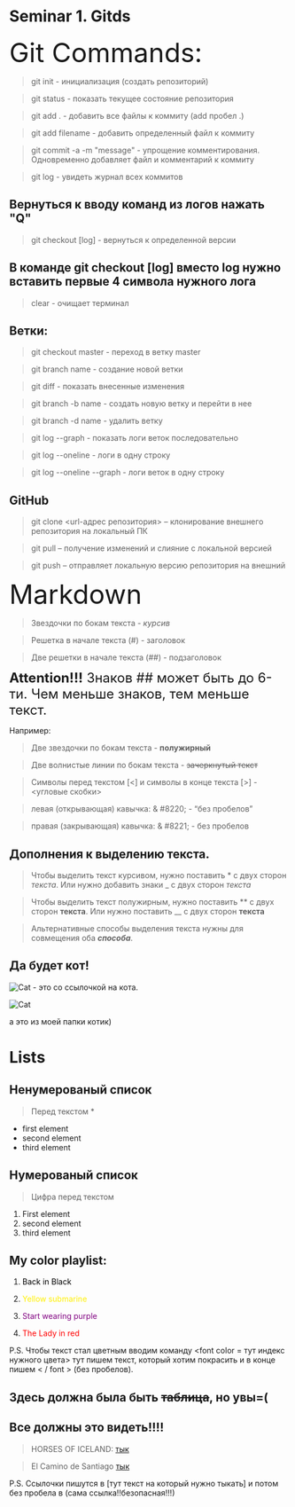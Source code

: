 # Seminar 1. Gitds

<font size = 7> Git Commands:</font> 

> git init - инициализация (создать репозиторий)

> git status - показать текущее состояние репозитория

> git add . - добавить все файлы к коммиту (add пробел .)

> git add filename - добавить определенный файл к коммиту

> git commit -a -m "message" - упрощение комментирования. Одновременно добавляет файл и комментарий к коммиту

> git log - увидеть журнал всех коммитов

## **Вернуться к вводу команд из логов нажать "Q"**

> git checkout [log] - вернуться к определенной версии 

## **В команде git checkout [log] вместо log нужно вставить первые 4 символа нужного лога**

> clear - очищает терминал

## Ветки: 

> git checkout master - переход в ветку master

> git branch name - создание новой ветки

> git diff - показать внесенные изменения

> git branch -b name - создать новую ветку и перейти в нее

> git branch -d name - удалить ветку

> git log --graph - показать логи веток последовательно

> git log --oneline - логи в одну строку

> git log --oneline --graph  - логи веток в одну строку

## GitHub

> git clone <url-адрес репозитория> – клонирование внешнего репозитория на  локальный ПК

> git pull – получение изменений и слияние с локальной версией

> git push – отправляет локальную версию репозитория на внешний




<font size = 7> Markdown</font> 

> Звездочки по бокам текста - *курсив*

> Решетка в начале текста (#) - заголовок 

> Две решетки в начале текста (##) - подзаголовок

<font size = 5> **Attention!!!** Знаков ## может быть до 6-ти. Чем меньше знаков, тем меньше текст.</font> 

Например:



> Две звездочки по бокам текста - **полужирный**

> Две волнистые линии по бокам текста - ~~зачеркнутый текст~~

> Символы перед текстом [&lt;] и символы в конце текста [&gt;] - &lt;угловые скобки&gt;

> левая (открывающая) кавычка: & #8220; -    &#8220;без пробелов&#8221;

> правая (закрывающая) кавычка: & #8221; - без пробелов

## Дополнения к выделению текста.

> Чтобы выделить текст курсивом, нужно поставить * с двух сторон *текста*.
Или нужно добавить знаки _ с двух сторон _текста_

> Чтобы выделить текст полужирным, нужно поставить ** с двух сторон **текста**. Или нужно поставить __ с двух сторон __текста__

> Альтернативные способы выделения текста нужны для совмещения оба _**способа**_.


## Да будет кот!

![Cat](https://www.meme-arsenal.com/memes/d846c2f40aeb9f5e151584e5d4897f88.jpg)  - это со ссылочкой на кота.

![Cat](cattttt.jpg)

а это из моей папки котик)

# Lists

## Ненумерованый список

> Перед текстом *

* first element
* second element
* third element

## Нумерованый список

> Цифра перед текстом

1. First element
2. second element
3. third element 


## My color playlist:

1. <font color = #000000> Back in Black </font>

2.  <font color = #FFF00> Yellow submarine </font>

3. <font color = #800080> Start wearing purple </font>

4. <font color = #FF0000> The Lady in red </font>

P.S. Чтобы текст стал цветным вводим команду <font color = тут индекс нужного цвета> тут пишем текст, который хотим покрасить и в конце пишем < / font > (без пробелов).

## Здесь должна была быть ~~таблица~~, но увы=(


## Все должны это видеть!!!!
> HORSES OF ICELAND: [тык](https://www.visiticeland.com/article/the-icelandic-horse)

> El Camino de Santiago [тык](https://santiago-compostela.net/)

P.S. Ссылочки пишутся в [тут текст на который нужно тыкать] и потом без пробела в (сама ссылка!!безопасная!!!)









